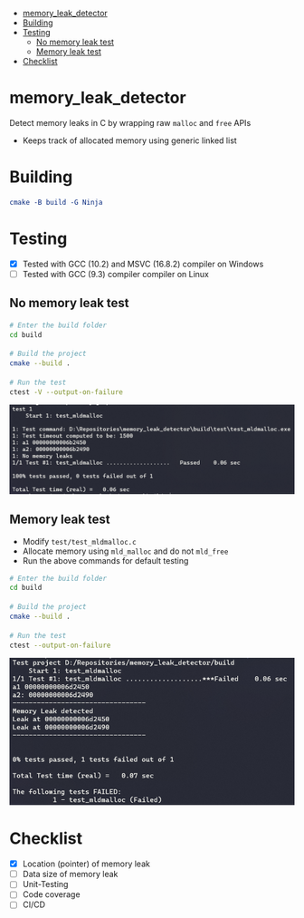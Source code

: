 - [memory_leak_detector](#memory_leak_detector)
- [Building](#building)
- [Testing](#testing)
  - [No memory leak test](#no-memory-leak-test)
  - [Memory leak test](#memory-leak-test)
- [Checklist](#checklist)

# memory_leak_detector

Detect memory leaks in C by wrapping raw `malloc` and `free` APIs

- Keeps track of allocated memory using generic linked list

# Building

```cmake
cmake -B build -G Ninja
```

# Testing

- [x] Tested with GCC (10.2) and MSVC (16.8.2) compiler on Windows
- [ ] Tested with GCC (9.3) compiler compiler on Linux

## No memory leak test

```bash
# Enter the build folder
cd build

# Build the project
cmake --build .

# Run the test
ctest -V --output-on-failure
```

![No memory leak](doc/images/no_memory_leak.PNG)

## Memory leak test

- Modify `test/test_mldmalloc.c`
- Allocate memory using `mld_malloc` and do not `mld_free`
- Run the above commands for default testing

```bash
# Enter the build folder
cd build

# Build the project
cmake --build .

# Run the test
ctest --output-on-failure
```

![Memory leak](doc/images/memory_leak.PNG)

# Checklist

- [x] Location (pointer) of memory leak
- [ ] Data size of memory leak
- [ ] Unit-Testing
- [ ] Code coverage
- [ ] CI/CD
